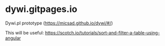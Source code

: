 # dywi.gitpages.io
Dywi.pl prototype (https://micsad.github.io/dywi/#/)

This will be useful: https://scotch.io/tutorials/sort-and-filter-a-table-using-angular
